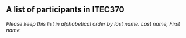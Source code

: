 A list of participants in ITEC370
---------------------------------

*Please keep this list in alphabetical order by last name.*
*Last name, First name*
